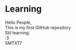 # Learning
Hello People,<br> This is my first GitHub repository <br>
Stil learning.<br>
:3 
<br>
 SMTXT7 
